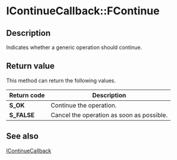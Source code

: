 # IContinueCallback::FContinue

## Description

Indicates whether a generic operation should continue.

## Return value

This method can return the following values.

| Return code | Description |
| --- | --- |
| **S_OK** | Continue the operation. |
| **S_FALSE** | Cancel the operation as soon as possible. |

## See also

[IContinueCallback](https://learn.microsoft.com/windows/desktop/api/docobj/nn-docobj-icontinuecallback)